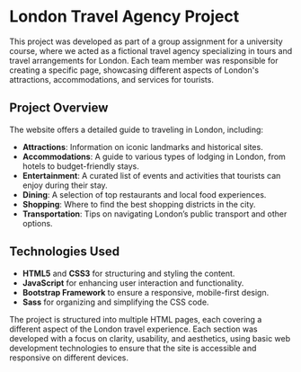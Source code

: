 # London Travel Agency Project

This project was developed as part of a group assignment for a university course, where we acted as a fictional travel agency specializing in tours and travel arrangements for London. Each team member was responsible for creating a specific page, showcasing different aspects of London's attractions, accommodations, and services for tourists.

## Project Overview

The website offers a detailed guide to traveling in London, including:

- **Attractions**: Information on iconic landmarks and historical sites.
- **Accommodations**: A guide to various types of lodging in London, from hotels to budget-friendly stays.
- **Entertainment**: A curated list of events and activities that tourists can enjoy during their stay.
- **Dining**: A selection of top restaurants and local food experiences.
- **Shopping**: Where to find the best shopping districts in the city.
- **Transportation**: Tips on navigating London’s public transport and other options.

## Technologies Used

- **HTML5** and **CSS3** for structuring and styling the content.
- **JavaScript** for enhancing user interaction and functionality.
- **Bootstrap Framework** to ensure a responsive, mobile-first design.
- **Sass** for organizing and simplifying the CSS code.

The project is structured into multiple HTML pages, each covering a different aspect of the London travel experience. Each section was developed with a focus on clarity, usability, and aesthetics, using basic web development technologies to ensure that the site is accessible and responsive on different devices.
